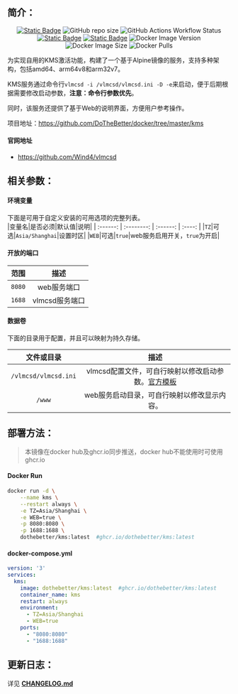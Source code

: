 ## 简介：
<p align="center">
<a target="_blank" href="https://github.com/DoTheBetter/docker/tree/master/kms"><img alt="Static Badge" src="https://img.shields.io/badge/Github-DoTheBetter%2Fdocker-brightgreen"></a>
<img alt="GitHub repo size" src="https://img.shields.io/github/repo-size/DoTheBetter/docker?label=GitHub%20repo%20size">
<img alt="GitHub Actions Workflow Status" src="https://img.shields.io/github/actions/workflow/status/DoTheBetter/docker/DockerBuild_kms.yml?label=GitHub%20Actions%20Workflow%20Status">
<br>
<a target="_blank" href="https://github.com/DoTheBetter/docker/pkgs/container/kms"><img alt="Static Badge" src="https://img.shields.io/badge/ghcr.io-dothebetter%2Fkms-brightgreen"></a>
<a target="_blank" href="https://hub.docker.com/r/dothebetter/kms"><img alt="Static Badge" src="https://img.shields.io/badge/docker.io-dothebetter%2Fkms-brightgreen"></a>
<img alt="Docker Image Version" src="https://img.shields.io/docker/v/dothebetter/kms?label=Image%20Version">
<img alt="Docker Image Size" src="https://img.shields.io/docker/image-size/dothebetter/kms?label=Image%20Size">
<img alt="Docker Pulls" src="https://img.shields.io/docker/pulls/dothebetter/kms?label=Docker%20Pulls">
</p>
为实现自用的KMS激活功能，构建了一个基于Alpine镜像的服务，支持多种架构，包括amd64、arm64v8和arm32v7。

KMS服务通过命令行`vlmcsd -i /vlmcsd/vlmcsd.ini -D -e`来启动，便于后期根据需要修改启动参数，**注意：命令行参数优先**。

同时，该服务还提供了基于Web的说明界面，方便用户参考操作。

项目地址：https://github.com/DoTheBetter/docker/tree/master/kms

#### 官网地址
* https://github.com/Wind4/vlmcsd

## 相关参数：

#### 环境变量
下面是可用于自定义安装的可用选项的完整列表。  
|变量名|是否必须|默认值|说明|
| :------: | :--------: | :------: | :----: |
|`TZ`|可选|`Asia/Shanghai`|设置时区|
|`WEB`|可选|`true`|web服务启用开关，`true`为开启|

#### 开放的端口

|范围|描述|
| :----: | :----: |
|`8080`|web服务端口|
|`1688`|vlmcsd服务端口|

#### 数据卷

下面的目录用于配置，并且可以映射为持久存储。  

|文件或目录|描述|
| :----: | :----: |
|`/vlmcsd/vlmcsd.ini`|vlmcsd配置文件，可自行映射以修改启动参数。[官方模板](https://github.com/Wind4/vlmcsd/tree/master/etc)|
|`/www`|web服务启动目录，可自行映射以修改显示内容。|

## 部署方法：

> 本镜像在docker hub及ghcr.io同步推送，docker hub不能使用时可使用ghcr.io

#### Docker Run

```bash
docker run -d \
    --name kms \
    --restart always \
    -e TZ=Asia/Shanghai \
    -e WEB=true \
    -p 8080:8080 \
    -p 1688:1688 \
    dothebetter/kms:latest  #ghcr.io/dothebetter/kms:latest
```

#### docker-compose.yml

```yaml
version: '3'
services:
  kms:
    image: dothebetter/kms:latest  #ghcr.io/dothebetter/kms:latest
    container_name: kms
    restart: always
    environment:
      - TZ=Asia/Shanghai
      - WEB=true
    ports:
      - "8080:8080"
      - "1688:1688"
```
## 更新日志：
详见 **[CHANGELOG.md](./CHANGELOG.md)**